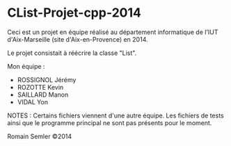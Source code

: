 CList-Projet-cpp-2014
=====================

Ceci est un projet en équipe réalisé au département informatique de l'IUT d'Aix-Marseille (site d'Aix-en-Provence) en 2014.

Le projet consistait à réécrire la classe "List".

Mon équipe :
- ROSSIGNOL Jérémy
- ROZOTTE Kevin
- SAILLARD Manon
- VIDAL Yon

NOTES : Certains fichiers viennent d'une autre équipe. Les fichiers de tests ainsi que le programme principal ne sont pas présents pour le moment.

Romain Semler ©2014
